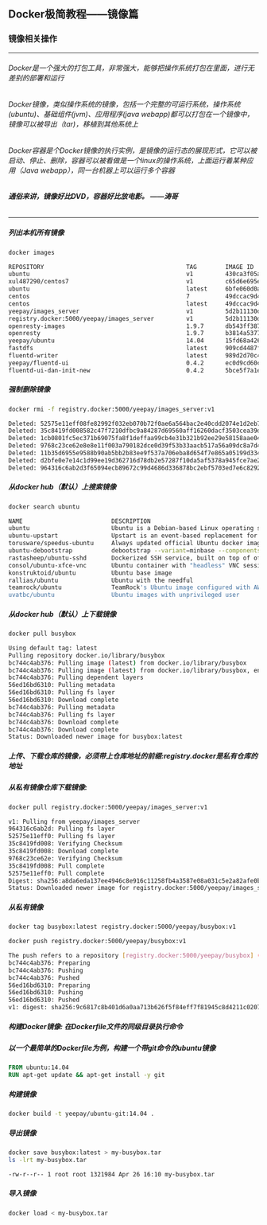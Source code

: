 Docker极简教程——镜像篇
--------------------------------------------------------

### 镜像相关操作

--------------------------------------------------------
###### Docker是一个强大的打包工具，非常强大，能够把操作系统打包在里面，进行无差别的部署和运行
###### Docker镜像，类似操作系统的镜像，包括一个完整的可运行系统，操作系统(ubuntu)、基础组件(jvm)、应用程序(java webapp)都可以打包在一个镜像中，镜像可以被导出（tar)，移植到其他系统上
###### Docker容器是个Docker镜像的执行实例，是镜像的运行态的展现形式，它可以被启动、停止、删除，容器可以被看做是一个linux的操作系统，上面运行着某种应用（Java webapp），同一台机器上可以运行多个容器

###### **通俗来讲，镜像好比DVD，容器好比放电影。    ——涛哥** 
--------------------------------------------------------

##### 列出本机所有镜像
```bash
docker images 

REPOSITORY                                        TAG        IMAGE ID         CREATED             VIRTUAL SIZE
ubuntu                                            v1         430ca3f05ab6     6 days ago          719.1 MB
xul487290/centos7                                 v1         c65d6e695e3d     7 days ago          863.1 MB
ubuntu                                            latest     6bfe060d0a45     12 days ago         188 MB
centos                                            7          49dccac9d468     3 weeks ago         196.7 MB
centos                                            latest     49dccac9d468     3 weeks ago         196.7 MB
yeepay/images_server                              v1         5d2b11130d1f     4 weeks ago         705.3 MB
registry.docker:5000/yeepay/images_server         v1         5d2b11130d1f     4 weeks ago         705.3 MB
openresty-images                                  1.9.7      db543ff3876e     4 weeks ago         773.3 MB
openresty                                         1.9.7      b3814a5377da     4 weeks ago         773.2 MB
yeepay/ubuntu                                     14.04      15fd68a42608     4 weeks ago         482.3 MB
fastdfs                                           latest     909cd4487fae     4 weeks ago         424.9 MB
fluentd-writer                                    latest     989d2d70c430     5 weeks ago         769.6 MB
yeepay/fluentd-ui                                 0.4.2      ec0d9cd60c95     5 weeks ago         769.6 MB
fluentd-ui-dan-init-new                           0.4.2      5bce5f7a1ef5     5 weeks ago         771.6 MB
```

##### 强制删除镜像
```bash
docker rmi -f registry.docker:5000/yeepay/images_server:v1

Deleted: 52575e11eff08fe82992f032eb070b72f0ae6a564bac2e40cdd2074e1d2eb7eb
Deleted: 35c8419fd008582c47f7210dfbc9a84287d69560aff16260dacf3503cea39d57
Deleted: 1cb0801fc5ec371b69075fa8f1deffaa99cb4e31b321b92ee29e58158aae04e1
Deleted: 9768c23ce62e8e8e11f003a790182dce0d39f53b33aacb517a56a09dc8a7d49a
Deleted: 11b35d6955e9588b90ab5bb2b83ee9f537a706eba8d654f7e865a05199d334e8
Deleted: d2bfe0e7e14c1d99ee19d362716d78db2e57287f10da5af5378a945fce7ae2ac
Deleted: 964316c6ab2d3f65094ecb89672c99d4686d336878bc2ebf5703ed7e6c8292ef
```

##### 从docker hub（默认）上搜索镜像
```bash
docker search ubuntu

NAME                         DESCRIPTION                                     STARS     OFFICIAL   AUTOMATED
ubuntu                       Ubuntu is a Debian-based Linux operating s...   3734      [OK]       
ubuntu-upstart               Upstart is an event-based replacement for ...   61        [OK]       
torusware/speedus-ubuntu     Always updated official Ubuntu docker imag...   25                   [OK]
ubuntu-debootstrap           debootstrap --variant=minbase --components...   24        [OK]       
rastasheep/ubuntu-sshd       Dockerized SSH service, built on top of of...   24                   [OK]
consol/ubuntu-xfce-vnc       Ubuntu container with "headless" VNC sessi...   11                   [OK]
konstruktoid/ubuntu          Ubuntu base image                               0                    [OK]
rallias/ubuntu               Ubuntu with the needful                         0                    [OK]
teamrock/ubuntu              TeamRock's Ubuntu image configured with AW...   0                    [OK]
uvatbc/ubuntu                Ubuntu images with unprivileged user            0                    [OK]
```

##### 从docker hub（默认）上下载镜像
```bash 
docker pull busybox

Using default tag: latest
Pulling repository docker.io/library/busybox
bc744c4ab376: Pulling image (latest) from docker.io/library/busybox
bc744c4ab376: Pulling image (latest) from docker.io/library/busybox, endpoint: https://registry-1.docker.io/v1/
bc744c4ab376: Pulling dependent layers
56ed16bd6310: Pulling metadata
56ed16bd6310: Pulling fs layer
56ed16bd6310: Download complete
bc744c4ab376: Pulling metadata
bc744c4ab376: Pulling fs layer
bc744c4ab376: Download complete
bc744c4ab376: Download complete
Status: Downloaded newer image for busybox:latest
```

##### 上传、下载仓库的镜像，必须带上仓库地址的前缀:registry.docker是私有仓库的地址
##### 从私有镜像仓库下载镜像: 
```bash
docker pull registry.docker:5000/yeepay/images_server:v1

v1: Pulling from yeepay/images_server
964316c6ab2d: Pulling fs layer
52575e11eff0: Pulling fs layer
35c8419fd008: Verifying Checksum
35c8419fd008: Download complete
9768c23ce62e: Verifying Checksum
35c8419fd008: Pull complete
52575e11eff0: Pull complete
Digest: sha256:a8da6eda137ee4946c8e916c11258fb4a3587e08a031c5e2a82afe0b04d178b7
Status: Downloaded newer image for registry.docker:5000/yeepay/images_server:v1
```

##### 从私有镜像
```bash
docker tag busybox:latest registry.docker:5000/yeepay/busybox:v1

docker push registry.docker:5000/yeepay/busybox:v1

The push refers to a repository [registry.docker:5000/yeepay/busybox] (len: 1)
bc744c4ab376: Preparing
bc744c4ab376: Pushing
bc744c4ab376: Pushed
56ed16bd6310: Preparing
56ed16bd6310: Pushing
56ed16bd6310: Pushed
v1: digest: sha256:9c6817c8b401d6a0aa713b626f5f84eff7f81945c8d4211c02077c51c78d8b4f size: 2734
```


##### 构建Docker镜像: 在Dockerfile文件的同级目录执行命令
##### 以一个最简单的Dockerfile为例，构建一个带git命令的ubuntu镜像
```Dockerfile
FROM ubuntu:14.04
RUN apt-get update && apt-get install -y git
```

##### 构建镜像
```bash
docker build -t yeepay/ubuntu-git:14.04 .
```

##### 导出镜像
```bash
docker save busybox:latest > my-busybox.tar
ls -lrt my-busybox.tar

-rw-r--r-- 1 root root 1321984 Apr 26 16:10 my-busybox.tar
```

##### 导入镜像
```bash
docker load < my-busybox.tar
```
